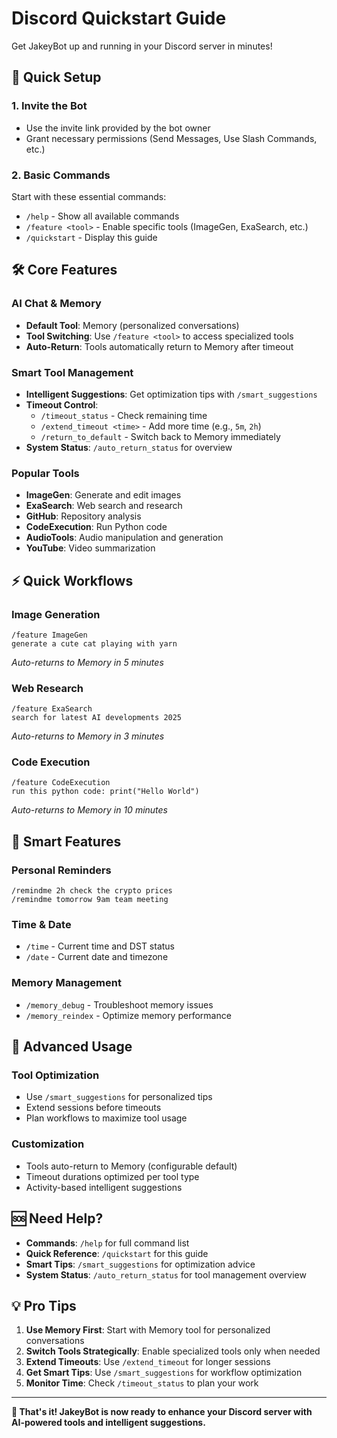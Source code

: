 # Discord Quickstart Guide

Get JakeyBot up and running in your Discord server in minutes!

## 🚀 Quick Setup

### 1. Invite the Bot
- Use the invite link provided by the bot owner
- Grant necessary permissions (Send Messages, Use Slash Commands, etc.)

### 2. Basic Commands
Start with these essential commands:

- `/help` - Show all available commands
- `/feature <tool>` - Enable specific tools (ImageGen, ExaSearch, etc.)
- `/quickstart` - Display this guide

## 🛠️ Core Features

### **AI Chat & Memory**
- **Default Tool**: Memory (personalized conversations)
- **Tool Switching**: Use `/feature <tool>` to access specialized tools
- **Auto-Return**: Tools automatically return to Memory after timeout

### **Smart Tool Management**
- **Intelligent Suggestions**: Get optimization tips with `/smart_suggestions`
- **Timeout Control**: 
  - `/timeout_status` - Check remaining time
  - `/extend_timeout <time>` - Add more time (e.g., `5m`, `2h`)
  - `/return_to_default` - Switch back to Memory immediately
- **System Status**: `/auto_return_status` for overview

### **Popular Tools**
- **ImageGen**: Generate and edit images
- **ExaSearch**: Web search and research
- **GitHub**: Repository analysis
- **CodeExecution**: Run Python code
- **AudioTools**: Audio manipulation and generation
- **YouTube**: Video summarization

## ⚡ Quick Workflows

### **Image Generation**
```
/feature ImageGen
generate a cute cat playing with yarn
```
*Auto-returns to Memory in 5 minutes*

### **Web Research**
```
/feature ExaSearch
search for latest AI developments 2025
```
*Auto-returns to Memory in 3 minutes*

### **Code Execution**
```
/feature CodeExecution
run this python code: print("Hello World")
```
*Auto-returns to Memory in 10 minutes*

## 🧠 Smart Features

### **Personal Reminders**
```
/remindme 2h check the crypto prices
/remindme tomorrow 9am team meeting
```

### **Time & Date**
- `/time` - Current time and DST status
- `/date` - Current date and timezone

### **Memory Management**
- `/memory_debug` - Troubleshoot memory issues
- `/memory_reindex` - Optimize memory performance

## 🔧 Advanced Usage

### **Tool Optimization**
- Use `/smart_suggestions` for personalized tips
- Extend sessions before timeouts
- Plan workflows to maximize tool usage

### **Customization**
- Tools auto-return to Memory (configurable default)
- Timeout durations optimized per tool type
- Activity-based intelligent suggestions

## 🆘 Need Help?

- **Commands**: `/help` for full command list
- **Quick Reference**: `/quickstart` for this guide
- **Smart Tips**: `/smart_suggestions` for optimization advice
- **System Status**: `/auto_return_status` for tool management overview

## 💡 Pro Tips

1. **Use Memory First**: Start with Memory tool for personalized conversations
2. **Switch Tools Strategically**: Enable specialized tools only when needed
3. **Extend Timeouts**: Use `/extend_timeout` for longer sessions
4. **Get Smart Tips**: Use `/smart_suggestions` for workflow optimization
5. **Monitor Time**: Check `/timeout_status` to plan your work

---

**🎯 That's it! JakeyBot is now ready to enhance your Discord server with AI-powered tools and intelligent suggestions.**
